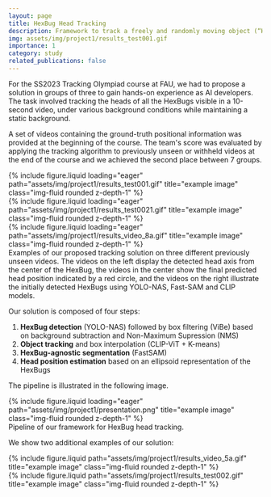 ```yaml
---
layout: page
title: HexBug Head Tracking
description: Framework to track a freely and randomly moving object (“HexBug”) head from a video, within the context of the Tracking Olympiad (TRACO) course.
img: assets/img/project1/results_test001.gif
importance: 1
category: study
related_publications: false
---
```

For the SS2023 Tracking Olympiad course at FAU, we had to propose a solution in groups of three to gain hands-on experience as AI developers. The task involved tracking the heads of all the HexBugs visible in a 10-second video, under various background conditions while maintaining a static background.

A set of videos containing the ground-truth positional information was provided at the beginning of the course. The team's score was evaluated by applying the tracking algorithm to previously unseen or withheld videos at the end of the course and we achieved the second place between 7 groups.
<div class="row">
    <div class="col-sm mt-3 mt-md-0">
        {% include figure.liquid loading="eager" path="assets/img/project1/results_test001.gif" title="example image" class="img-fluid rounded z-depth-1" %}
    </div>
    <div class="col-sm mt-3 mt-md-0">
        {% include figure.liquid loading="eager" path="assets/img/project1/results_test0021.gif" title="example image" class="img-fluid rounded z-depth-1" %}
    </div>
    <div class="col-sm mt-3 mt-md-0">
        {% include figure.liquid loading="eager" path="assets/img/project1/results_video_8a.gif" title="example image" class="img-fluid rounded z-depth-1" %}
    </div>
</div>
<div class="caption">
    Examples of our proposed tracking solution on three different previously unseen videos. The videos on the left display the detected head axis from the center of the HexBug, the videos in the center show the final predicted head position indicated by a red circle, and the videos on the right illustrate the initially detected HexBugs using YOLO-NAS, Fast-SAM and CLIP models.
</div>

Our solution is composed of four steps:

1. **HexBug detection** (YOLO-NAS) followed by box filtering (ViBe) based on background subtraction and Non-Maximum Supression (NMS)
2. **Object tracking** and box interpolation (CLIP-ViT + K-means)
3. **HexBug-agnostic segmentation** (FastSAM)
4. **Head position estimation** based on an ellipsoid representation of the HexBugs

The pipeline is illustrated in the following image.


<div class="row">
    <div class="col-sm mt-3 mt-md-0">
        {% include figure.liquid loading="eager" path="assets/img/project1/presentation.png" title="example image" class="img-fluid rounded z-depth-1" %}
    </div>
</div>
<div class="caption">
    Pipeline of our framework for HexBug head tracking.
</div>

We show two additional examples of our solution:
<div class="row justify-content-sm-center">
    <div class="col-sm-4 mt-3 mt-md-0">
        {% include figure.liquid path="assets/img/project1/results_video_5a.gif" title="example image" class="img-fluid rounded z-depth-1" %}
    </div>
    <div class="col-sm-4 mt-3 mt-md-0">
        {% include figure.liquid path="assets/img/project1/results_test002.gif" title="example image" class="img-fluid rounded z-depth-1" %}
    </div>
</div>

